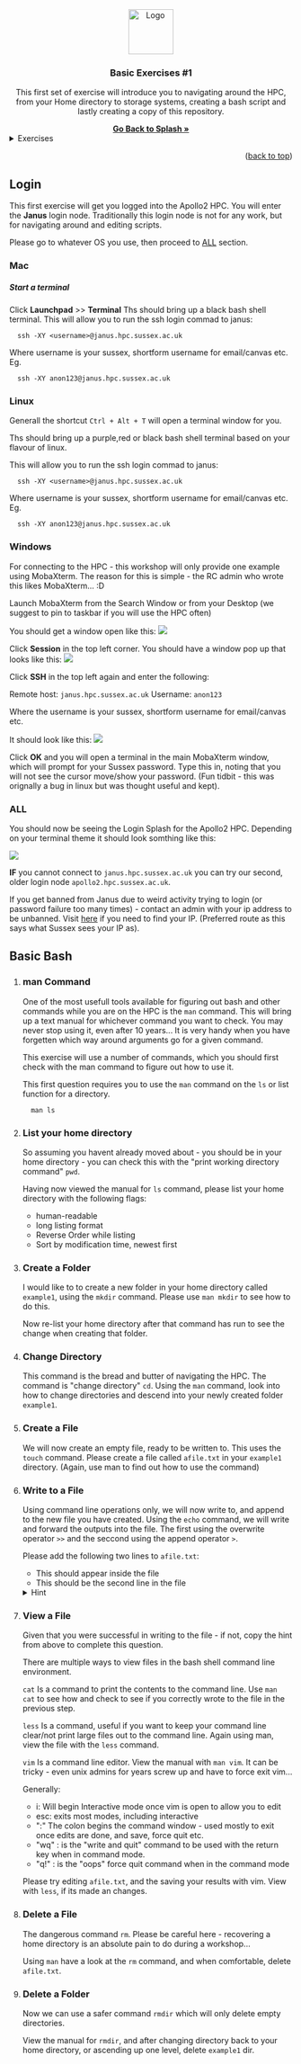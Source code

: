 <div id="top"></div>

<!-- PROJECT SHIELDS -->
<!--
*** I'm using markdown "reference style" links for readability.
*** Reference links are enclosed in brackets [ ] instead of parentheses ( ).
*** See the bottom of this document for the declaration of the reference variables
*** for contributors-url, forks-url, etc. This is an optional, concise syntax you may use.

[![Contributors][contributors-shield]][contributors-url]
[![Forks][forks-shield]][forks-url]
[![Stargazers][stars-shield]][stars-url]
[![Issues][issues-shield]][issues-url]



<!-- PROJECT LOGO -->

<div align="center">
  <a href="https://github.com/universityofsussex-its/RC-Workshops">
    <img src="../../images/logo.png" alt="Logo" width="80" height="80">
  </a>

  <h3 align="center">Basic Exercises #1</h3>
  <p align="center">
    This first set of exercise will introduce you to navigating around the HPC, from your Home directory to storage systems, creating a bash script and lastly creating a copy of this repository.
  </p>
    <a href="https://github.com/universityofsussex-its/RC-Workshops"><strong>Go Back to Splash »</strong></a>
    <br />
</div>
<!-- TABLE OF CONTENTS -->
<details>
  <summary>Exercises</summary>
  <ol>
    <li><a href="#login">Login</a></li>
    <li><a href="#basic-bash">Basic Bash</a></li>
    <li><a href="#storage">Storage</a></li>
    <li><a href="#storage">Bash Scripts</a></li>
    <li><a href="#storage">Summary</a></li>
  </ol>
</details>

<p align="right">(<a href="#top">back to top</a>)</p>



<!-- Login -->
## Login
<p>
  This first exercise will get you logged into the Apollo2 HPC. You will enter the <strong>Janus</strong> login node. Traditionally this login node is not for any work, but for navigating around and editing scripts.
</p>
<p>
  Please go to whatever OS you use, then proceed to <a href="#all">ALL</a> section.
</p>

### Mac

##### Start a terminal
Click <b>Launchpad</b> >> <b>Terminal</b>
Ths should bring up a black bash shell terminal. This will allow you to run the ssh login commad to janus:

```
  ssh -XY <username>@janus.hpc.sussex.ac.uk
```

Where <it>username</it> is your sussex, shortform username for email/canvas etc. Eg.

```
  ssh -XY anon123@janus.hpc.sussex.ac.uk
```

### Linux

Generall the shortcut `Ctrl + Alt + T` will open a terminal window for you.

Ths should bring up a purple,red or black bash shell terminal based on your flavour of linux. 

This will allow you to run the ssh login commad to janus:

```
  ssh -XY <username>@janus.hpc.sussex.ac.uk
```

Where <it>username</it> is your sussex, shortform username for email/canvas etc. Eg.

```
  ssh -XY anon123@janus.hpc.sussex.ac.uk
```

### Windows

For connecting to the HPC - this workshop will only provide one example using MobaXterm. The reason for this is simple - the RC admin who wrote this likes MobaXterm... :D 

Launch MobaXterm from the Search Window or from your Desktop (we suggest to pin to taskbar if you will use the HPC often)

You should get a window open like this:
<img src="../../images/exercise1/a2-mob1.png">

Click <strong>Session</strong> in the top left corner. You should have a window pop up that looks like this:
<img src="../../images/exercise1/a2-mob2.png">


Click <strong>SSH</strong> in the top left again and enter the following:

Remote host: `janus.hpc.sussex.ac.uk`
Username: `anon123`

Where the username is your sussex, shortform username for email/canvas etc.

It should look like this:
<img src="../../images/exercise1/a2-mob3.png">

Click <strong>OK</strong> and you will open a terminal in the main MobaXterm window, which will prompt for your Sussex password. Type this in, noting that you will not see the cursor move/show your password. (Fun tidbit - this was orignally a bug in linux but was thought useful and kept).


### ALL

You should now be seeing the Login Splash for the Apollo2 HPC. Depending on your terminal theme it should look somthing like this:

<img src="../../images/exercise1/a2-splash.png">

<strong>IF</strong> you cannot connect to `janus.hpc.sussex.ac.uk` you can try our second, older login node `apollo2.hpc.sussex.ac.uk`.

If you get banned from Janus due to weird activity trying to login (or password failure too many times) - contact an admin with your ip address to be unbanned. Visit <a href="www.sussex.ac.uk/its/ip">here</a> if you need to find your IP. (Preferred route as this says what Sussex sees your IP as).


## Basic Bash

<ol>
<li><h3> man Command</h3></li>

  One of the most usefull tools available for figuring out bash and other commands while you are on the HPC is the `man` command. This will bring up a text manual for whichever command you want to check. You may never stop using it, even after 10 years... It is very handy when you have forgetten which way around arguments go for a given command. 

  This exercise will use a number of commands, which you should first check with the man command to figure out how to use it. 

  This first question requires you to use the `man` command on the `ls` or list function for a directory.

  ```
    man ls
  ```

<li><h3> List your home directory</h3></li>

   So assuming you havent already moved about - you should be in your home directory - you can check this with the "print working directory command" `pwd`.

   Having now viewed the manual for `ls` command, please list your home directory with the following flags:
   <ul>
     <li>human-readable</li>
     <li>long listing format</li>
     <li>Reverse Order while listing</li>
     <li>Sort by modification time, newest first</li>
   </ul>

<li><h3> Create a Folder </h3></li>

  I would like to to create a new folder in your home directory called ``example1``, using the `mkdir` command. Please use `man mkdir` to see how to do this.
  
  Now re-list your home directory after that command has run to see the change when creating that folder.

<li><h3> Change Directory</h3></li>
   
   This command is the bread and butter of navigating the HPC. The command is "change directory" `cd`. Using the `man` command, look into how to change directories and descend into your newly created folder ``example1``.

<li><h3> Create a File</h3></li>

   We will now create an empty file, ready to be written to. This uses the `touch` command. Please create a file called ``afile.txt`` in your ``example1`` directory. (Again, use man to find out how to use the command)

<li><h3> Write to a File</h3></li>

   Using command line operations only, we will now write to, and append to the new file you have created.
   Using the `echo` command, we will write and forward the outputs into the file. The first using the overwrite operator `>>` and the seccond using the append operator `>`.

   Please add the following two lines to ``afile.txt``:
   <ul>
     <li> This should appear inside the file </li>
     <li>This should be the second line in the file</li>
   </ul>

   <details>
     <summary>Hint</summary>
       <ul>
         <li> echo "Beep boop" >> robot.txt </li>
       <ul>
    </details>

<li><h3> View a File</h3></li>
  
  Given that you were successful in writing to the file - if not, copy the hint from above to complete this question.

  There are multiple ways to view files in the bash shell command line environment.

  `cat` Is a command to print the contents to the command line. Use `man cat` to see how and check to see if you correctly wrote to the file in the previous step.

  `less` Is a command, useful if you want to keep your command line clear/not print large files out to the command line. Again using man, view the file with the `less` command.

  `vim` Is a command line editor. View the manual with `man vim`. It can be tricky - even unix admins for years screw up and have to force exit vim...

  Generally:
  <ul>
    <li> i: Will begin Interactive mode once vim is open to allow you to edit</li>
    <li> esc: exits most modes, including interactive </li>
    <li> ":" The colon begins the command window - used mostly to exit once edits are done, and save, force quit etc.</li>
    <li> "wq" : is the "write and quit" command to be used with the return key when in command mode. </li>
    <li> "q!" : is the "oops" force quit command when in the command mode </li>
  </ul>

  Please try editing ``afile.txt``, and the saving your results with vim. View with `less`, if its made an changes.

<li><h3> Delete a File</h3></li>
   
   The dangerous command `rm`. Please be careful here - recovering a home directory is an absolute pain to do during a workshop...

   Using `man` have a look at the `rm` command, and when comfortable, delete ``afile.txt``.

<li><h3> Delete a Folder</h3></li>
 
  Now we can use a safer command `rmdir` which will only delete empty directories. 

  View the manual for `rmdir`, and after changing directory back to your home directory, or ascending up one level, delete ``example1`` dir.
</ol>




<!-- MARKDOWN LINKS & IMAGES -->
<!-- https://www.markdownguide.org/basic-syntax/#reference-style-links -->
[contributors-shield]: https://img.shields.io/github/contributors/universityofsussex-its/RC-Workshops.svg?style=for-the-badge
[contributors-url]: https://github.com/universityofsussex-its/RC-Workshops/graphs/contributors
[forks-shield]: https://img.shields.io/github/forks/universityofsussex-its/RC-Workshops.svg?style=for-the-badge
[forks-url]: https://github.com/universityofsussex-its/RC-Workshops/network/members
[stars-shield]: https://img.shields.io/github/stars/universityofsussex-its/RC-Workshops.svg?style=for-the-badge
[stars-url]: https://github.com/universityofsussex-its/RC-Workshops/stargazers
[issues-shield]: https://img.shields.io/github/issues/universityofsussex-its/RC-Workshops.svg?style=for-the-badge
[issues-url]: https://github.com/universityofsussex-its/RC-Workshops/issues
